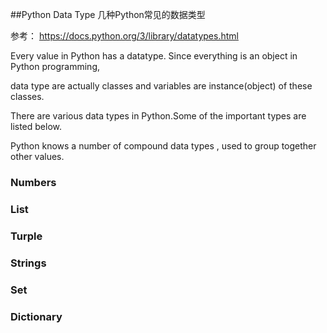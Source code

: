 ##Python Data Type 
几种Python常见的数据类型

参考： https://docs.python.org/3/library/datatypes.html

Every value in Python has a datatype. Since everything is an object in Python programming,

data type are actually classes and variables are instance(object) of these classes.

There are various data types in Python.Some of the important types are listed below.

Python knows a number of compound data types , used to group together other values.

### Numbers

### List
 
### Turple

### Strings

### Set

### Dictionary

